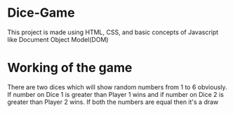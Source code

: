 # Dice-Game
This project is made using HTML, CSS, and basic concepts of Javascript like Document Object Model(DOM)

# Working of the game
There are two dices which will show random numbers from 1 to 6 obviously. 
If number on Dice 1 is greater than Player 1 wins and if number on Dice 2 is greater than Player 2 wins.
If both the numbers are equal then it's a draw
